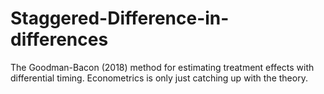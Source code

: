 # Staggered-Difference-in-differences
The Goodman-Bacon (2018) method for estimating treatment effects with differential timing.
Econometrics is only just catching up with the theory.
